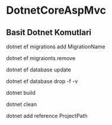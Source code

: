 # DotnetCoreAspMvc

## Basit Dotnet Komutlari
dotnet ef migrations add MigrationName

dotnet ef migraionts remove

dotnet ef database update

dotnet ef database drop -f -v

dotnet build

dotnet clean

dotnet add reference ProjectPath 
